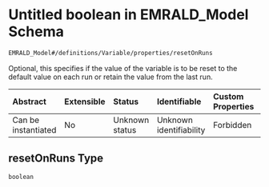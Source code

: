 # Untitled boolean in EMRALD\_Model Schema

```txt
EMRALD_Model#/definitions/Variable/properties/resetOnRuns
```

Optional, this specifies if the value of the variable is to be reset to the default value on each run or retain the value from the last run.

| Abstract            | Extensible | Status         | Identifiable            | Custom Properties | Additional Properties | Access Restrictions | Defined In                                                                                          |
| :------------------ | :--------- | :------------- | :---------------------- | :---------------- | :-------------------- | :------------------ | :-------------------------------------------------------------------------------------------------- |
| Can be instantiated | No         | Unknown status | Unknown identifiability | Forbidden         | Allowed               | none                | [EMRALD\_JsonSchemaV3\_0.json\*](../../../../out/EMRALD_JsonSchemaV3_0.json "open original schema") |

## resetOnRuns Type

`boolean`
